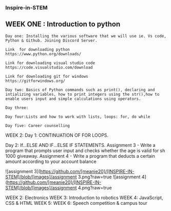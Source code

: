 ### Inspire-in-STEM
## WEEK ONE : Introduction to python


    Day one: Installing the various software that we will use ie. Vs code, Python & Github. Joining Discord Server.

    Link  for downloading python
    https://www.python.org/downloads/

    Link for downloading visual studio code
    https://code.visualstudio.com/download

    Link for downloading git for windows
    https://gitforwindows.org/

    Day two: Basics of Python commands such as print(), declaring and intializing variables, how to print integers using the str(),how to enable users input and simple calculations using operators.

    Day three: 

    Day four:Lists and how to work with lists, loops: for, do while

    Day five: Career counselling   
WEEK 2:
Day 1: CONTINUATION OF FOR LOOPS.

Day 2: If...ELSE AND IF...ELSE IF STATEMENTS.
Assignment 3 - Write a program that prompts user input and checks whether the age is valid for sh 1000 giveaway.
Assignment 4 - Write a program that deducts a certain amount according to your account balance

![assignment 3](https://github.com/[meanie20]/[INSPIRE-IN-STEM]/blob/[images]/assignment 3.png?raw=true
![assignment 4](https://github.com/[meanie20]/[INSPIRE-IN-STEM]/blob/[images]/assignment 4.png?raw=true
  


WEEK 2:  Electronics
WEEK 3:  Introduction to robotics
WEEK 4: JavaScript, CSS & HTML
WEEK 5: 
WEEK 6: Speech competition & campus tour